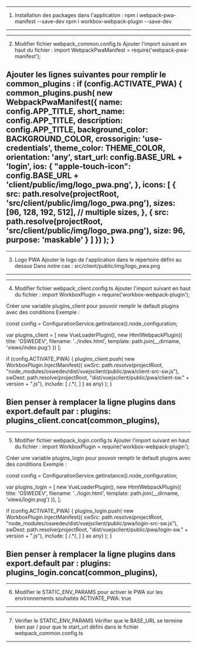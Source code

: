 <!-- INITIALISER PWA DANS APPLI -->
----------------------------------------------------------------------------------------------------------------------------------
1. Installation des packages dans l'application :
npm i webpack-pwa-manifest --save-dev
npm i workbox-webpack-plugin --save-dev
----------------------------------------------------------------------------------------------------------------------------------


----------------------------------------------------------------------------------------------------------------------------------
2. Modifier fichier webpack_common.config.ts
Ajouter l'import suivant en haut du fichier :
import WebpackPwaManifest = require('webpack-pwa-manifest');

Ajouter les lignes suivantes pour remplir le common_plugins :
if (config.ACTIVATE_PWA) {
    common_plugins.push(
        new WebpackPwaManifest({
            name: config.APP_TITLE,
            short_name: config.APP_TITLE,
            description: config.APP_TITLE,
            background_color: BACKGROUND_COLOR,
            crossorigin: 'use-credentials',
            theme_color: THEME_COLOR,
            orientation: 'any',
            start_url: config.BASE_URL + 'login',
            ios: {
                "apple-touch-icon": config.BASE_URL + 'client/public/img/logo_pwa.png',
            },
            icons: [
                {
                    src: path.resolve(projectRoot, 'src/client/public/img/logo_pwa.png'),
                    sizes: [96, 128, 192, 512], // multiple sizes,
                },
                {
                    src: path.resolve(projectRoot, 'src/client/public/img/logo_pwa.png'),
                    size: 96,
                    purpose: 'maskable'
                }
            ]
        })
    );
}
----------------------------------------------------------------------------------------------------------------------------------


----------------------------------------------------------------------------------------------------------------------------------
3. Logo PWA
Ajouter le logo de l'application dans le répertoire défini au dessus
Dans notre cas : src/client/public/img/logo_pwa.png
----------------------------------------------------------------------------------------------------------------------------------


----------------------------------------------------------------------------------------------------------------------------------
4. Modifier fichier webpack_client.config.ts
Ajouter l'import suivant en haut du fichier :
import WorkboxPlugin = require('workbox-webpack-plugin');

Créer une variable plugins_client pour pouvoir remplir le default plugins avec des conditions
Exemple :

const config = ConfigurationService.getInstance().node_configuration;

var plugins_client = [
    new VueLoaderPlugin(),
    new HtmlWebpackPlugin({
        title: 'OSWEDEV',
        filename: '../index.html',
        template: path.join(__dirname, 'views/index.pug')
    })
];

if (config.ACTIVATE_PWA) {
    plugins_client.push(
        new WorkboxPlugin.InjectManifest({
            swSrc: path.resolve(projectRoot, "node_modules/oswedev/dist/vuejsclient/public/pwa/client-src-sw.js"),
            swDest: path.resolve(projectRoot, "dist/vuejsclient/public/pwa/client-sw." + version + ".js"),
            include: [
                /.*/,
            ]
        } as any)
    );
}

Bien penser à remplacer la ligne plugins dans export.default par :
plugins: plugins_client.concat(common_plugins),
----------------------------------------------------------------------------------------------------------------------------------


----------------------------------------------------------------------------------------------------------------------------------
5. Modifier fichier webpack_login.config.ts
Ajouter l'import suivant en haut du fichier :
import WorkboxPlugin = require('workbox-webpack-plugin');

Créer une variable plugins_login pour pouvoir remplir le default plugins avec des conditions
Exemple :

const config = ConfigurationService.getInstance().node_configuration;

var plugins_login = [
    new VueLoaderPlugin(),
    new HtmlWebpackPlugin({
        title: 'OSWEDEV',
        filename: '../login.html',
        template: path.join(__dirname, 'views/login.pug')
    }),
];

if (config.ACTIVATE_PWA) {
    plugins_login.push(
        new WorkboxPlugin.InjectManifest({
            swSrc: path.resolve(projectRoot, "node_modules/oswedev/dist/vuejsclient/public/pwa/login-src-sw.js"),
            swDest: path.resolve(projectRoot, "dist/vuejsclient/public/pwa/login-sw." + version + ".js"),
            include: [
                /.*/,
            ]
        } as any)
    );
}

Bien penser à remplacer la ligne plugins dans export.default par :
plugins: plugins_login.concat(common_plugins),
----------------------------------------------------------------------------------------------------------------------------------


----------------------------------------------------------------------------------------------------------------------------------
6. Modifier le STATIC_ENV_PARAMS pour activer le PWA sur les environnements souhaités
ACTIVATE_PWA: true
----------------------------------------------------------------------------------------------------------------------------------


----------------------------------------------------------------------------------------------------------------------------------
7. Vérifier le STATIC_ENV_PARAMS
Vérifier que le BASE_URL se termine bien par / pour que le start_url défini dans le fichier webpack_common.config.ts
----------------------------------------------------------------------------------------------------------------------------------